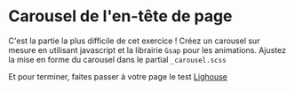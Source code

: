 # Carousel de l'en-tête de page

C'est la partie la plus difficile de cet exercice !
Créez un carousel sur mesure en utilisant javascript et la librairie `Gsap` pour les animations.
Ajustez la mise en forme du carousel dans le partial `_carousel.scss`

Et pour terminer, faites passer à votre page le test [Lighouse](https://developers.google.com/web/tools/lighthouse)
